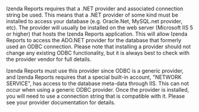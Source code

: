 Izenda Reports requires that a .NET provider and associated connection string be used.  This means that a .NET provider of some kind must be installed to access your database (e.g. Oracle.Net, MySQL.net provider, etc).  The provider will usually be installed on the web server (Microsoft IIS 5 or higher) that hosts the Izenda Reports application.  This will allow Izenda Reports to access the ADO.NET provider for the database that formerly used an ODBC connection.  Please note that installing a provider should not change any existing ODBC functionality, but it is always best to check with the provider vendor for full details.

Izenda Reports must use this provider since ODBC is a generic provider, and Izenda Reports requires that a special built-in account, "NETWORK SERVICE", has access to the database meta-data through IIS. This can not occur when using a generic ODBC provider. Once the provider is installed, you will need to use a connection string that is compatible with it.  Please see your provider documentation for details.